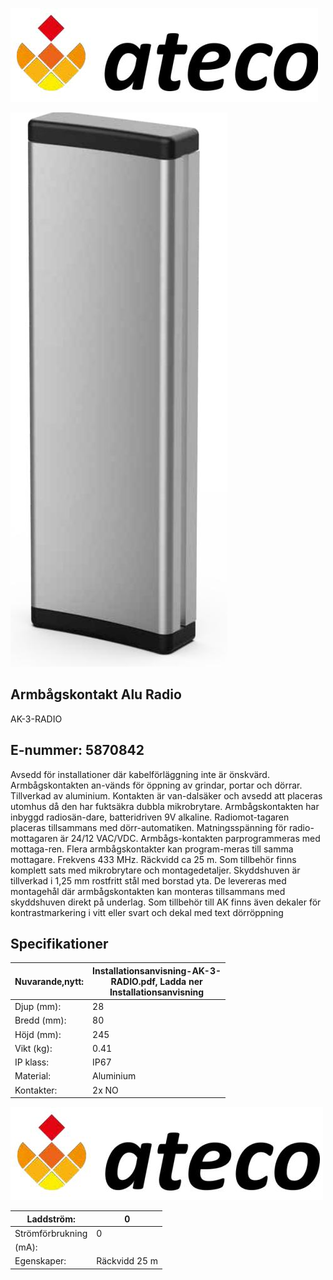 ![](images/_page_0_Picture_0.jpeg)

![](images/_page_0_Picture_1.jpeg)

## **Armbågskontakt Alu Radio**

AK-3-RADIO

## E-nummer: 5870842

Avsedd för installationer där kabelförläggning inte är önskvärd. Armbågskontakten an-vänds för öppning av grindar, portar och dörrar. Tillverkad av aluminium. Kontakten är van-dalsäker och avsedd att placeras utomhus då den har fuktsäkra dubbla mikrobrytare. Armbågskontakten har inbyggd radiosän-dare, batteridriven 9V alkaline. Radiomot-tagaren placeras tillsammans med dörr-automatiken. Matningsspänning för radio-mottagaren är 24/12 VAC/VDC. Armbågs-kontakten parprogrammeras med mottaga-ren. Flera armbågskontakter kan program-meras till samma mottagare. Frekvens 433 MHz. Räckvidd ca 25 m. Som tillbehör finns komplett sats med mikrobrytare och montagedetaljer. Skyddshuven är tillverkad i 1,25 mm rostfritt stål med borstad yta. De levereras med montagehål där armbågskontakten kan monteras tillsammans med skyddshuven direkt på underlag. Som tillbehör till AK finns även dekaler för kontrastmarkering i vitt eller svart och dekal med text dörröppning

## **Specifikationer**

| Nuvarande,nytt: | Installationsanvisning-AK-3-<br>RADIO.pdf, Ladda ner<br>Installationsanvisning |
|-----------------|--------------------------------------------------------------------------------|
| Djup (mm):      | 28                                                                             |
| Bredd (mm):     | 80                                                                             |
| Höjd (mm):      | 245                                                                            |
| Vikt (kg):      | 0.41                                                                           |
| IP klass:       | IP67                                                                           |
| Material:       | Aluminium                                                                      |
| Kontakter:      | 2x NO                                                                          |

![](images/_page_1_Picture_0.jpeg)

| Laddström:       | 0             |
|------------------|---------------|
| Strömförbrukning | 0             |
| (mA):            |               |
| Egenskaper:      | Räckvidd 25 m |